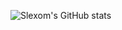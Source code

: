![Slexom's GitHub stats](https://github-readme-stats.vercel.app/api?username=slexom&show_icons=true&theme=dracula)
